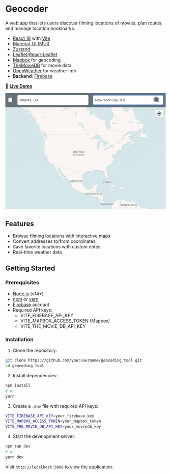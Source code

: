 # Geocoder

A web app that lets users discover filming locations of movies, plan routes, and manage location bookmarks.
- [React 18](https://react.dev/) with [Vite](https://vitejs.dev/)
- [Material-UI (MUI)](https://mui.com/)
- [Zustand](https://github.com/pmndrs/zustand)
- [Leaflet](https://leafletjs.com/)/[React-Leaflet](https://react-leaflet.js.org/)
- [Mapbox](https://www.mapbox.com/) for geocoding
- [TheMovieDB](https://www.themoviedb.org/documentation/api) for movie data
- [OpenWeather](https://openweathermap.org/api) for weather info
- **Backend**: [Firebase](https://firebase.google.com/)

🚀 **[Live Demo](https://movielatlong.com/)**

![Demo](demo.gif)

## Features
- Browse filming locations with interactive maps
- Convert addresses to/from coordinates
- Save favorite locations with custom notes
- Real-time weather data


## Getting Started

### Prerequisites
- [Node.js](https://nodejs.org/) (v14+)
- [npm](https://www.npmjs.com/) or [yarn](https://yarnpkg.com/)
- [Firebase](https://firebase.google.com/) account
- Required API keys:
  - VITE_FIREBASE_API_KEY
  - VITE_MAPBOX_ACCESS_TOKEN (Mapbox)
  - VITE_THE_MOVIE_DB_API_KEY

### Installation

1. Clone the repository:
```bash
git clone https://github.com/yourusername/geocoding_tool.git
cd geocoding_tool
```

2. Install dependencies:
```bash
npm install
# or
yarn
```

3. Create a `.env` file with required API keys:
```bash
VITE_FIREBASE_API_KEY=your_firebase_key
VITE_MAPBOX_ACCESS_TOKEN=your_mapbox_token
VITE_THE_MOVIE_DB_API_KEY=your_moviedb_key
```

4. Start the development server:
```bash
npm run dev
# or
yarn dev
```

Visit `http://localhost:3000` to view the application.


